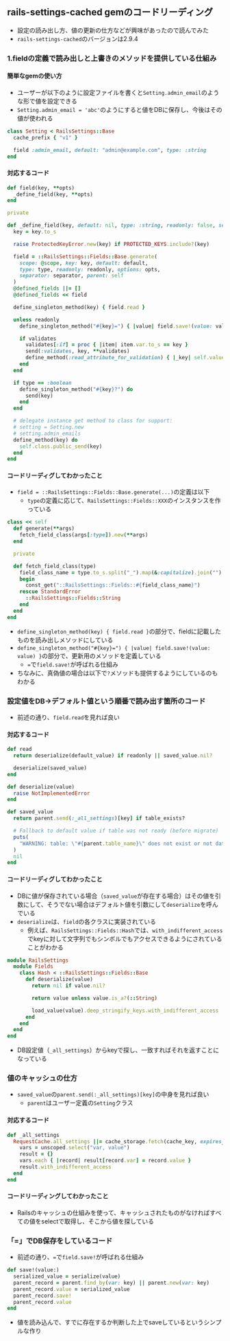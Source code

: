 ## rails-settings-cached gemのコードリーディング

- 設定の読み出し方、値の更新の仕方などが興味があったので読んでみた
- `rails-settings-cached`のバージョンは2.9.4

### 1.fieldの定義で読み出しと上書きのメソッドを提供している仕組み

#### 簡単なgemの使い方

- ユーザーが以下のように設定ファイルを書くと`Setting.admin_email`のような形で値を設定できる
- `Setting.admin_email = 'abc'`のようにすると値をDBに保存し、今後はその値が使われる

```ruby
class Setting < RailsSettings::Base
  cache_prefix { "v1" }

  field :admin_email, default: "admin@example.com", type: :string
end
```

#### 対応するコード

```ruby :rails-settings-cached-2.9.4/lib/rails-settings/base.rb
def field(key, **opts)
  _define_field(key, **opts)
end

private

def _define_field(key, default: nil, type: :string, readonly: false, separator: nil, validates: nil, **opts)
  key = key.to_s

  raise ProtectedKeyError.new(key) if PROTECTED_KEYS.include?(key)

  field = ::RailsSettings::Fields::Base.generate(
    scope: @scope, key: key, default: default,
    type: type, readonly: readonly, options: opts,
    separator: separator, parent: self
  )
  @defined_fields ||= []
  @defined_fields << field

  define_singleton_method(key) { field.read }

  unless readonly
    define_singleton_method("#{key}=") { |value| field.save!(value: value) }

    if validates
      validates[:if] = proc { |item| item.var.to_s == key }
      send(:validates, key, **validates)
      define_method(:read_attribute_for_validation) { |_key| self.value }
    end
  end

  if type == :boolean
    define_singleton_method("#{key}?") do
      send(key)
    end
  end

  # delegate instance get method to class for support:
  # setting = Setting.new
  # setting.admin_emails
  define_method(key) do
    self.class.public_send(key)
  end
end
```

#### コードリーディグしてわかったこと

- `field = ::RailsSettings::Fields::Base.generate(...)`の定義は以下
  - `type`の定義に応じて、`RailsSettings::Fields::XXX`のインスタンスを作っている

```ruby :rails-settings-cached-2.9.4/lib/rails-settings/fields/base.rb
class << self
  def generate(**args)
    fetch_field_class(args[:type]).new(**args)
  end

  private

  def fetch_field_class(type)
    field_class_name = type.to_s.split("_").map(&:capitalize).join("")
    begin
      const_get("::RailsSettings::Fields::#{field_class_name}")
    rescue StandardError
      ::RailsSettings::Fields::String
    end
  end
end
```

-  `define_singleton_method(key) { field.read }`の部分で、fieldに記載したものを読み出しメソッドにしている
- `define_singleton_method("#{key}=") { |value| field.save!(value: value) }`の部分で、更新用のメソッドを定義している
  - `=`で`field.save!`が呼ばれる仕組み
- ちなみに、真偽値の場合は以下で`?`メソッドも提供するようにしているのもわかる

### 設定値をDB→デフォルト値という順番で読み出す箇所のコード

- 前述の通り、`field.read`を見れば良い

#### 対応するコード

```ruby :rails-settings-cached-2.9.4/lib/rails-settings/fields/base.rb
def read
  return deserialize(default_value) if readonly || saved_value.nil?

  deserialize(saved_value)
end

def deserialize(value)
  raise NotImplementedError
end

def saved_value
  return parent.send(:_all_settings)[key] if table_exists?

  # Fallback to default value if table was not ready (before migrate)
  puts(
    "WARNING: table: \"#{parent.table_name}\" does not exist or not database connection, `#{parent.name}.#{key}` fallback to returns the default value."
  )
  nil
end
```

#### コードリーディグしてわかったこと

- DBに値が保存されている場合（`saved_value`が存在する場合）はその値を引数にして、そうでない場合はデフォルト値を引数にして`deserialize`を呼んでいる
- `deserialize`は、`field`の各クラスに実装されている
  - 例えば、`RailsSettings::Fields::Hash`では、`with_indifferent_access`でkeyに対して文字列でもシンボルでもアクセスできるようにされていることがわかる

```ruby :rails-settings-cached-2.9.4/lib/rails-settings/fields/hash.rb
module RailsSettings
  module Fields
    class Hash < ::RailsSettings::Fields::Base
      def deserialize(value)
        return nil if value.nil?

        return value unless value.is_a?(::String)

        load_value(value).deep_stringify_keys.with_indifferent_access
      end
    end
  end
end
```

- DB設定値（`_all_settings`）からkeyで探し、一致すればそれを返すことになっている

### 値のキャッシュの仕方

- `saved_value`の`parent.send(:_all_settings)[key]`の中身を見れば良い
  - `parent`はユーザー定義の`Setting`クラス

#### 対応するコード

```ruby :rails-settings-cached-2.9.4/lib/rails-settings/base.rb
def _all_settings
  RequestCache.all_settings ||= cache_storage.fetch(cache_key, expires_in: 1.week) do
    vars = unscoped.select("var, value")
    result = {}
    vars.each { |record| result[record.var] = record.value }
    result.with_indifferent_access
  end
end
```

#### コードリーディングしてわかったこと

- Railsのキャッシュの仕組みを使って、キャッシュされたものがなければすべての値をselectで取得し、そこから値を探している

### 「=」でDB保存をしているコード

- 前述の通り、`=`で`field.save!`が呼ばれる仕組み

```ruby :rails-settings-cached-2.9.4/lib/rails-settings/fields/base.rb
def save!(value:)
  serialized_value = serialize(value)
  parent_record = parent.find_by(var: key) || parent.new(var: key)
  parent_record.value = serialized_value
  parent_record.save!
  parent_record.value
end
```

- 値を読み込んで、すでに存在するか判断した上でsaveしているというシンプルな作り
